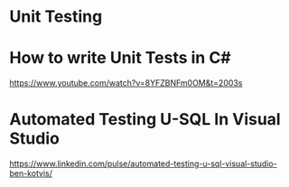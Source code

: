 # Unit Testing

# How to write Unit Tests in C#
https://www.youtube.com/watch?v=8YFZBNFm0OM&t=2003s

# Automated Testing U-SQL In Visual Studio
https://www.linkedin.com/pulse/automated-testing-u-sql-visual-studio-ben-kotvis/

